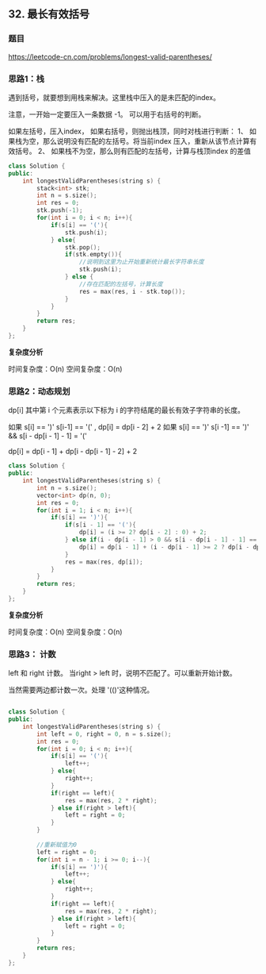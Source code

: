 ## 32. 最长有效括号

### 题目

https://leetcode-cn.com/problems/longest-valid-parentheses/

### 思路1：栈

遇到括号，就要想到用栈来解决。这里栈中压入的是未匹配的index。

注意，一开始一定要压入一条数据 -1。 可以用于右括号的判断。

如果左括号，压入index，
如果右括号，则抛出栈顶，同时对栈进行判断：
1、 如果栈为空，那么说明没有匹配的左括号。将当前index 压入，重新从该节点计算有效括号。
2、 如果栈不为空，那么则有匹配的左括号，计算与栈顶index 的差值

```C++
class Solution {
public:
    int longestValidParentheses(string s) {
        stack<int> stk;
        int n = s.size();
        int res = 0;
        stk.push(-1);
        for(int i = 0; i < n; i++){
            if(s[i] == '('){
                stk.push(i);
            } else{
                stk.pop();
                if(stk.empty()){
                    //说明到这里为止开始重新统计最长字符串长度
                    stk.push(i);
                } else {
                    //存在匹配的左括号，计算长度
                    res = max(res, i - stk.top());
                }
            }
        }
        return res;
    }
};
```

**复杂度分析**

时间复杂度：O(n)
空间复杂度：O(n)


### 思路2：动态规划

dp[i] 其中第 i 个元素表示以下标为 i 的字符结尾的最长有效子字符串的长度。

如果 s[i] == ')'  s[i-1] == '(' , dp[i] = dp[i - 2] + 2
如果 s[i] == ')'  s[i -1] == ')' && s[i - dp[i - 1] - 1] = '('

dp[i] = dp[i - 1] + dp[i - dp[i - 1] - 2] + 2


```C++
class Solution {
public:
    int longestValidParentheses(string s) {
        int n = s.size();
        vector<int> dp(n, 0);
        int res = 0;
        for(int i = 1; i < n; i++){
            if(s[i] == ')'){
                if(s[i - 1] == '('){ 
                    dp[i] = (i >= 2? dp[i - 2] : 0) + 2;
                } else if(i - dp[i - 1] > 0 && s[i - dp[i - 1] - 1] == '('){
                    dp[i] = dp[i - 1] + (i - dp[i - 1] >= 2 ? dp[i - dp[i - 1] - 2] : 0) + 2;
                }
                res = max(res, dp[i]);
            }
        }
        return res;
    }
};
```


**复杂度分析**

时间复杂度：O(n)
空间复杂度：O(n)


### 思路3： 计数

left 和 right 计数。
当right > left 时，说明不匹配了。可以重新开始计数。

当然需要两边都计数一次。处理 '(()'这种情况。

```C++

class Solution {
public:
    int longestValidParentheses(string s) {
        int left = 0, right = 0, n = s.size();
        int res = 0;
        for(int i = 0; i < n; i++){
            if(s[i] == '('){
                left++;
            } else{
                right++;
            }
            if(right == left){
                res = max(res, 2 * right);
            } else if(right > left){
                left = right = 0;
            }
        }
        
        //重新赋值为0
        left = right = 0;
        for(int i = n - 1; i >= 0; i--){
            if(s[i] == ')'){
                left++;
            } else{
                right++;
            }
            if(right == left){
                res = max(res, 2 * right);
            } else if(right > left){
                left = right = 0;
            }
        }
        return res;
    }
};

```